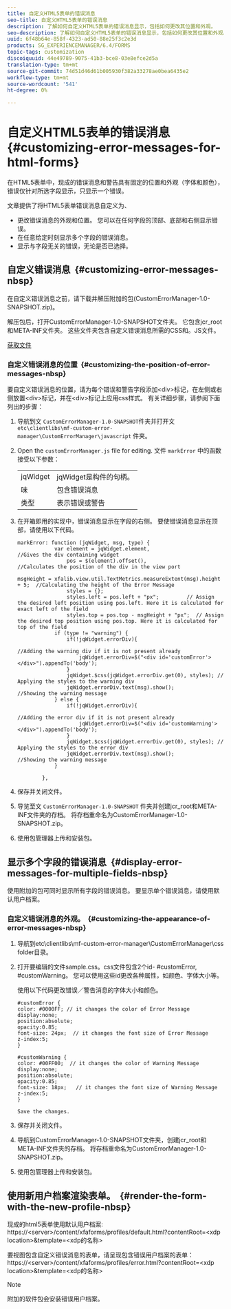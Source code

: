 ```yaml
---
title: 自定义HTML5表单的错误消息
seo-title: 自定义HTML5表单的错误消息
description: 了解如何自定义HTML5表单的错误消息显示，包括如何更改其位置和外观。
seo-description: 了解如何自定义HTML5表单的错误消息显示，包括如何更改其位置和外观。
uuid: 6f48b64e-858f-4323-ad50-88e25f3c2e3d
products: SG_EXPERIENCEMANAGER/6.4/FORMS
topic-tags: customization
discoiquuid: 44e49789-9075-41b3-bce8-03e8efce2d5a
translation-type: tm+mt
source-git-commit: 74d51d46d61b005930f382a33278ae0bea6435e2
workflow-type: tm+mt
source-wordcount: '541'
ht-degree: 0%

---
```



# 自定义HTML5表单的错误消息 {#customizing-error-messages-for-html-forms}

在HTML5表单中，现成的错误消息和警告具有固定的位置和外观（字体和颜色），错误仅针对所选字段显示，只显示一个错误。

文章提供了将HTML5表单错误消息自定义为、

* 更改错误消息的外观和位置。 您可以在任何字段的顶部、底部和右侧显示错误。
* 在任意给定时刻显示多个字段的错误消息。
* 显示与字段无关的错误，无论是否已选择。

## 自定义错误消息  {#customizing-error-messages-nbsp}

在自定义错误消息之前，请下载并解压附加的包(CustomErrorManager-1.0-SNAPSHOT.zip)。

解压包后，打开CustomErrorManager-1.0-SNAPSHOT文件夹。 它包含jcr_root和META-INF文件夹。 这些文件夹包含自定义错误消息所需的CSS和。JS文件。

[获取文件](assets/customerrormanager-1.0-snapshot.zip)

### 自定义错误消息的位置  {#customizing-the-position-of-error-messages-nbsp}

要自定义错误消息的位置，请为每个错误和警告字段添加&lt;div>标记，在左侧或右侧放置&lt;div>标记，并在&lt;div>标记上应用css样式。 有关详细步骤，请参阅下面列出的步骤：

1. 导航到文 `CustomErrorManager-1.0-SNAPSHOT`件夹并打开文 `etc\clientlibs\mf-custom-error-manager\CustomErrorManager\javascript` 件夹。
1. Open the `customErrorManager.js` file for editing. 文件 `markError` 中的函数接受以下参数：

   |  |  |
   |---|---|
   | jqWidget | jqWidget是构件的句柄。 |
   | 味 | 包含错误消息 |
   | 类型 | 表示错误或警告 |

1. 在开箱即用的实现中，错误消息显示在字段的右侧。 要使错误消息显示在顶部，请使用以下代码。

   ```
   markError: function (jqWidget, msg, type) {
               var element = jqWidget.element,                                //Gives the div containing widget
                   pos = $(element).offset(),                          //Calculates the position of the div in the view port
                                                                   msgHeight = xfalib.view.util.TextMetrics.measureExtent(msg).height + 5;  //Calculating the height of the Error Message
                   styles = {};
                   styles.left = pos.left + "px";         // Assign the desired left position using pos.left. Here it is calculated for exact left of the field 
                   styles.top = pos.top - msgHeight + "px";  // Assign the desired top position using pos.top. Here it is calculated for top of the field 
               if (type != "warning") {
                   if(!jqWidget.errorDiv){
                                                                                   //Adding the warning div if it is not present already
                       jqWidget.errorDiv=$("<div id='customError'></div>").appendTo('body');
                   }
                   jqWidget.$css(jqWidget.errorDiv.get(0), styles); // Applying the styles to the warning div
                   jqWidget.errorDiv.text(msg).show();                     //Showing the warning message
               } else {
                   if(!jqWidget.errorDiv){
                                                                                   //Adding the error div if it is not present already
                       jqWidget.errorDiv=$("<div id='customWarning'></div>").appendTo('body');
                   }
                   jqWidget.$css(jqWidget.errorDiv.get(0), styles); // Applying the styles to the error div
                   jqWidget.errorDiv.text(msg).show();                     //Showing the warning message
               }
   
           },
   ```

1. 保存并关闭文件。
1. 导览至文 `CustomErrorManager-1.0-SNAPSHOT` 件夹并创建jcr_root和META-INF文件夹的存档。 将存档重命名为CustomErrorManager-1.0-SNAPSHOT.zip。
1. 使用包管理器上传和安装包。

## 显示多个字段的错误消息  {#display-error-messages-for-multiple-fields-nbsp}

使用附加的包可同时显示所有字段的错误消息。 要显示单个错误消息，请使用默认用户档案。

### 自定义错误消息的外观。  {#customizing-the-appearance-of-error-messages-nbsp}

1. 导航到etc\clientlibs\mf-custom-error-manager\CustomErrorManager\css folder目录。

1. 打开要编辑的文件sample.css。css文件包含2个id- #customError, #customWarning。 您可以使用这些id更改各种属性，如颜色、字体大小等。

   使用以下代码更改错误／警告消息的字体大小和颜色。

   ```
   #customError {
   color: #0000FF; // it changes the color of Error Message
   display:none;
   position:absolute;
   opacity:0.85;
   font-size: 24px;  // it changes the font size of Error Message
   z-index:5;
   }
   
   #customWarning {
   color: #00FF00;  // it changes the color of Warning Message
   display:none;
   position:absolute;
   opacity:0.85;
   font-size: 18px;   // it changes the font size of Warning Message
   z-index:5;
   }
   
   Save the changes.
   ```

1. 保存并关闭文件。
1. 导航到CustomErrorManager-1.0-SNAPSHOT文件夹，创建jcr_root和META-INF文件夹的存档。 将存档重命名为CustomErrorManager-1.0-SNAPSHOT.zip。
1. 使用包管理器上传和安装包。

## 使用新用户档案渲染表单。  {#render-the-form-with-the-new-profile-nbsp}

现成的html5表单使用默认用户档案: https://&lt;server>/content/xfaforms/profiles/default.html?contentRoot=&lt;xdp location>&amp;template=&lt;xdp的名称>

要视图包含自定义错误消息的表单，请呈现包含错误用户档案的表单： https://&lt;server>/content/xfaforms/profiles/error.html?contentRoot=&lt;xdp location>&amp;template=&lt;xdp的名称>

>[!NOTE]
>
>附加的软件包会安装错误用户档案。

